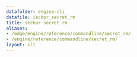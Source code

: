 ```yaml
---
datafolder: engine-cli
datafile: iechor_secret_rm
title: iechor secret rm
aliases:
- /edge/engine/reference/commandline/secret_rm/
- /engine/reference/commandline/secret_rm/
layout: cli
---
```


<!--
This page is automatically generated from iEchor's source code. If you want to
suggest a change to the text that appears here, open a ticket or pull request
in the source repository on GitHub:

https://github.com/iechor/cli
-->
